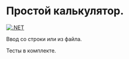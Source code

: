 # Простой калькулятор. 

[![.NET](https://github.com/WaterSeer/HungarianCalculator/actions/workflows/dotnet.yml/badge.svg)](https://github.com/WaterSeer/HungarianCalculator/actions/workflows/dotnet.yml)

Ввод со строки или из файла.

Тесты в комплекте.
